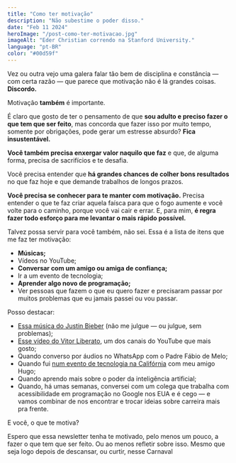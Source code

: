 ```yaml
---
title: "Como ter motivação"
description: "Não subestime o poder disso."
date: "Feb 11 2024"
heroImage: "/post-como-ter-motivacao.jpg"
imageAlt: "Eder Christian correndo na Stanford University."
language: "pt-BR"
color: "#00d59f"
---
```


Vez ou outra vejo uma galera falar tão bem de disciplina e constância — com certa razão — que parece que motivação não é lá grandes coisas. **Discordo.**

Motivação **também** é importante.

É claro que gosto de ter o pensamento de que **sou adulto e preciso fazer o que tem que ser feito**, mas concorda que fazer isso por muito tempo, somente por obrigações, pode gerar um estresse absurdo? **Fica insustentável.**

**Você também precisa enxergar valor naquilo que faz** e que, de alguma forma, precisa de sacrifícios e te desafia.

Você precisa entender que **há grandes chances de colher bons resultados** no que faz hoje e que demande trabalhos de longos prazos.

**Você precisa se conhecer para te manter com motivação.** Precisa entender o que te faz criar aquela faísca para que o fogo aumente e você volte para o caminho, porque você vai cair e errar. E, para mim, **é regra fazer todo esforço para me levantar o mais rápido possível.**

Talvez possa servir para você também, não sei. Essa é a lista de itens que me faz ter motivação:

- **Músicas;**
- Vídeos no YouTube;
- **Conversar com um amigo ou amiga de confiança;**
- Ir a um evento de tecnologia;
- **Aprender algo novo de programação;**
- Ver pessoas que fazem o que eu quero fazer e precisaram passar por muitos problemas que eu jamais passei ou vou passar.

Posso destacar:

- <a href="https://www.youtube.com/watch?v=xyx5YVXY6aE" target="_blank" rel="noopener noreferrer">Essa música do Justin Bieber</a> (não me julgue — ou julgue, sem problemas);
- <a href="https://www.youtube.com/watch?v=qwIX7sFb8LE" target="_blank" rel="noopener noreferrer">Esse vídeo do Vitor Liberato</a>, um dos canais do YouTube que mais gosto;
- Quando converso por áudios no WhatsApp com o Padre Fábio de Melo;
- Quando fui <a href="https://ederchristian.com/blog/my-highlights-from-reactathon-2022/" target="_blank" rel="noopener noreferrer">num evento de tecnologia na Califórnia</a> com meu amigo Hugo;
- Quando aprendo mais sobre o poder da inteligência artificial;
- Quando, há umas semanas, conversei com um colega que trabalha com acessibilidade em programação no Google nos EUA e é cego — e vamos combinar de nos encontrar e trocar ideias sobre carreira mais pra frente.

E você, o que te motiva?

Espero que essa newsletter tenha te motivado, pelo menos um pouco, a fazer o que tem que ser feito. Ou ao menos refletir sobre isso. Mesmo que seja logo depois de descansar, ou curtir, nesse Carnaval
